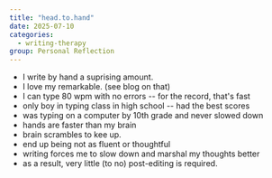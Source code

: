 ```yaml
---
title: "head.to.hand"
date: 2025-07-10
categories: 
  - writing-therapy
group: Personal Reflection
---
```


- I write by hand a suprising amount.
- I love my remarkable. (see blog on that)
- I can type 80 wpm with no errors -- for the record, that's fast
- only boy in typing class in high school -- had the best scores
- was typing on a computer by 10th grade and never slowed down
- hands are faster than my brain
- brain scrambles to kee up.
- end up being not as fluent or thoughtful
- writing forces me to slow down and marshal my thoughts better
- as a result, very little (to no) post-editing is required.

